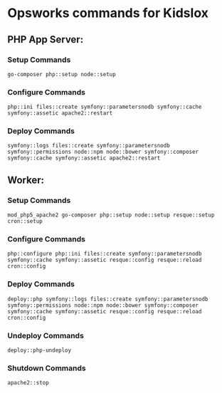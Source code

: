 # Opsworks commands for Kidslox

## PHP App Server:

### Setup Commands

    go-composer php::setup node::setup

### Configure Commands

	php::ini files::create symfony::parametersnodb symfony::cache symfony::assetic apache2::restart
    
### Deploy Commands

	symfony::logs files::create symfony::parametersnodb symfony::permissions node::npm node::bower symfony::composer symfony::cache symfony::assetic apache2::restart

## Worker:

### Setup Commands

	mod_php5_apache2 go-composer php::setup node::setup resque::setup cron::setup
    
### Configure Commands

	php::configure php::ini files::create symfony::parametersnodb symfony::cache symfony::assetic resque::config resque::reload cron::config
    
### Deploy Commands

	deploy::php symfony::logs files::create symfony::parametersnodb symfony::permissions node::npm node::bower symfony::composer symfony::cache symfony::assetic resque::config resque::reload cron::config

### Undeploy Commands

	deploy::php-undeploy

### Shutdown Commands
	
	apache2::stop
